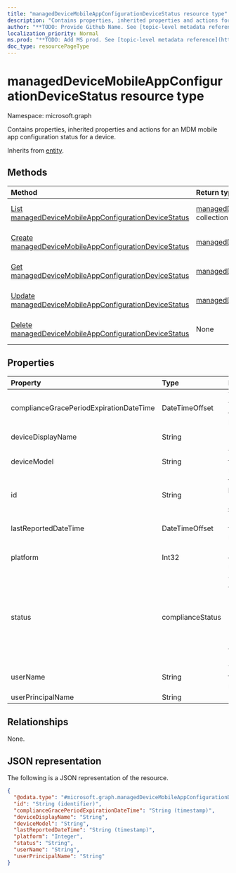 ```yaml
---
title: "managedDeviceMobileAppConfigurationDeviceStatus resource type"
description: "Contains properties, inherited properties and actions for an MDM mobile app configuration status for a device."
author: "**TODO: Provide Github Name. See [topic-level metadata reference](https://msgo.azurewebsites.net/add/document/guidelines/metadata.html#topic-level-metadata)**"
localization_priority: Normal
ms.prod: "**TODO: Add MS prod. See [topic-level metadata reference](https://msgo.azurewebsites.net/add/document/guidelines/metadata.html#topic-level-metadata)**"
doc_type: resourcePageType
---
```


# managedDeviceMobileAppConfigurationDeviceStatus resource type

Namespace: microsoft.graph



Contains properties, inherited properties and actions for an MDM mobile app configuration status for a device.


Inherits from [entity](../resources/entity.md).

## Methods
|Method|Return type|Description|
|:---|:---|:---|
|[List managedDeviceMobileAppConfigurationDeviceStatus](../api/manageddevicemobileappconfigurationdevicestatus-list.md)|[managedDeviceMobileAppConfigurationDeviceStatus](../resources/manageddevicemobileappconfigurationdevicestatus.md) collection|Get a list of the [managedDeviceMobileAppConfigurationDeviceStatus](../resources/manageddevicemobileappconfigurationdevicestatus.md) objects and their properties.|
|[Create managedDeviceMobileAppConfigurationDeviceStatus](../api/manageddevicemobileappconfigurationdevicestatus-create.md)|[managedDeviceMobileAppConfigurationDeviceStatus](../resources/manageddevicemobileappconfigurationdevicestatus.md)|Create a new [managedDeviceMobileAppConfigurationDeviceStatus](../resources/manageddevicemobileappconfigurationdevicestatus.md) object.|
|[Get managedDeviceMobileAppConfigurationDeviceStatus](../api/manageddevicemobileappconfigurationdevicestatus-get.md)|[managedDeviceMobileAppConfigurationDeviceStatus](../resources/manageddevicemobileappconfigurationdevicestatus.md)|Read the properties and relationships of a [managedDeviceMobileAppConfigurationDeviceStatus](../resources/manageddevicemobileappconfigurationdevicestatus.md) object.|
|[Update managedDeviceMobileAppConfigurationDeviceStatus](../api/manageddevicemobileappconfigurationdevicestatus-update.md)|[managedDeviceMobileAppConfigurationDeviceStatus](../resources/manageddevicemobileappconfigurationdevicestatus.md)|Update the properties of a [managedDeviceMobileAppConfigurationDeviceStatus](../resources/manageddevicemobileappconfigurationdevicestatus.md) object.|
|[Delete managedDeviceMobileAppConfigurationDeviceStatus](../api/manageddevicemobileappconfigurationdevicestatus-delete.md)|None|Deletes a [managedDeviceMobileAppConfigurationDeviceStatus](../resources/manageddevicemobileappconfigurationdevicestatus.md) object.|

## Properties
|Property|Type|Description|
|:---|:---|:---|
|complianceGracePeriodExpirationDateTime|DateTimeOffset|The DateTime when device compliance grace period expires|
|deviceDisplayName|String|Device name of the DevicePolicyStatus.|
|deviceModel|String|The device model that is being reported|
|id|String|**TODO: Add Description** Inherited from [entity](../resources/entity.md)|
|lastReportedDateTime|DateTimeOffset|Last modified date time of the policy report.|
|platform|Int32|Platform of the device that is being reported|
|status|complianceStatus|Compliance status of the policy report. Possible values are: `unknown`, `notApplicable`, `compliant`, `remediated`, `nonCompliant`, `error`, `conflict`, `notAssigned`.|
|userName|String|The User Name that is being reported|
|userPrincipalName|String|UserPrincipalName.|

## Relationships
None.

## JSON representation
The following is a JSON representation of the resource.
<!-- {
  "blockType": "resource",
  "keyProperty": "id",
  "@odata.type": "microsoft.graph.managedDeviceMobileAppConfigurationDeviceStatus",
  "baseType": "microsoft.graph.entity",
  "openType": false
}
-->
``` json
{
  "@odata.type": "#microsoft.graph.managedDeviceMobileAppConfigurationDeviceStatus",
  "id": "String (identifier)",
  "complianceGracePeriodExpirationDateTime": "String (timestamp)",
  "deviceDisplayName": "String",
  "deviceModel": "String",
  "lastReportedDateTime": "String (timestamp)",
  "platform": "Integer",
  "status": "String",
  "userName": "String",
  "userPrincipalName": "String"
}
```

